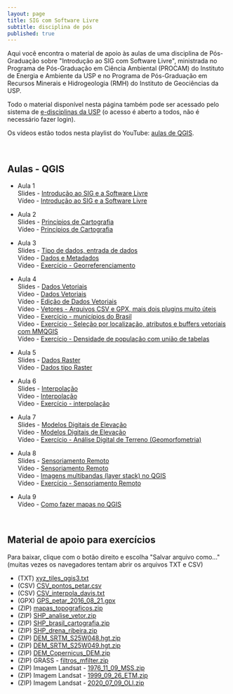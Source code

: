 ```yaml
---
layout: page
title: SIG com Software Livre
subtitle: disciplina de pós
published: true
---
```


Aqui você encontra o material de apoio às aulas de uma disciplina de Pós-Graduação sobre "Introdução ao SIG com Software Livre", ministrada no Programa de Pós-Graduação em Ciência Ambiental (PROCAM) do Instituto de Energia e Ambiente da USP e no Programa de Pós-Graduação em Recursos Minerais e Hidrogeologia (RMH) do Instituto de Geociências da USP.

Todo o material disponível nesta página também pode ser acessado pelo sistema de [e-disciplinas da USP](https://edisciplinas.usp.br/course/view.php?id=85711) (o acesso é aberto a todos, não é necessário fazer login).

<!-- Os vídeos estão todos nestas duas playlists do YouTube: [aulas de QGIS](https://www.youtube.com/playlist?list=PL9GztlLGb7RpQbw2_W9MxVdBfDtPKSy-G) e [aulas de GRASS-GIS](https://www.youtube.com/playlist?list=PL9GztlLGb7RovKMMO2ohYdfxfILXjxwEy) -->

Os vídeos estão todos nesta playlist do YouTube: [aulas de QGIS](https://www.youtube.com/playlist?list=PL9GztlLGb7RpQbw2_W9MxVdBfDtPKSy-G).

&nbsp;&nbsp;
## Aulas - QGIS

- Aula 1  
Slides - [Introdução ao SIG e a Software Livre](../../downloads/sigcomsl_dados/aula_01_intro_sig_2021.pdf)  
Vídeo - [Introdução ao SIG e a Software Livre](https://youtu.be/V61_LQZpz60)  


- Aula 2  
Slides - [Princípios de Cartografia](../../downloads/sigcomsl_dados/aula_02_cartografia_2021.pdf)  
Vídeo - [Princípios de Cartografia](https://youtu.be/TNTPO1vTEoE)  


- Aula 3  
Slides - [Tipo de dados, entrada de dados](../../downloads/sigcomsl_dados/aula_03_tipos_dados_2021.pdf)  
Vídeo - [Dados e Metadados](https://youtu.be/J0YBk-oD6jo)  
Vídeo - [Exercício - Georreferenciamento](https://youtu.be/siL_RJg3pPY)  


- Aula 4  
Slides - [Dados Vetoriais](../../downloads/sigcomsl_dados/aula_04_vetor_2021.pdf)  
Vídeo - [Dados Vetoriais](https://youtu.be/G4gepdqPOWo)  
Vídeo - [Edição de Dados Vetoriais](https://youtu.be/gkXE5AQzwrM)  
Vídeo - [Vetores - Arquivos CSV e GPX, mais dois plugins muito úteis](https://youtu.be/lnx5W7ULUwk)  
Vídeo - [Exercício - municípios do Brasil](https://youtu.be/DHXn_qG8qm4)  
Vídeo - [Exercício - Seleção por localização, atributos e buffers vetoriais com MMQGIS](https://youtu.be/l8iuvJchGpI)  
Vídeo - [Exercício - Densidade de população com união de tabelas](https://youtu.be/JMER9LTJpU4)  


- Aula 5  
Slides - [Dados Raster](../../downloads/sigcomsl_dados/aula_05_raster_2021.pdf)  
Vídeo - [Dados tipo Raster](https://youtu.be/Xyv1XIuZkdQ)  


- Aula 6  
Slides - [Interpolação](../../downloads/sigcomsl_dados/aula_06_interpolacao_2021.pdf)  
Vídeo - [Interpolação](https://youtu.be/tB-VrcrLM8Y)  
Vídeo - [Exercício - interpolação](https://youtu.be/ASzSV_ND01A)  


- Aula 7  
Slides - [Modelos Digitais de Elevação](../../downloads/sigcomsl_dados/aula_07_mdt_2021.pdf)  
Vídeo - [Modelos Digitais de Elevação](https://youtu.be/KDlsy7_9CBo)  
Vídeo - [Exercício - Análise Digital de Terreno (Geomorfometria)](https://youtu.be/tBVrcrLM8Y)  


- Aula 8  
Slides - [Sensoriamento Remoto](../../downloads/sigcomsl_dados/aula_08_sensoriamento_2021.pdf)  
Vídeo - [Sensoriamento Remoto](https://youtu.be/eq4aLMffP9g)  
Vídeo - [Imagens multibandas (layer stack) no QGIS](https://youtu.be/Z8345GjEC4k)  
Vídeo - [Exercício - Sensoriamento Remoto](https://youtu.be/zg-CbRA3qTA)  



- Aula 9  
Vídeo - [Como fazer mapas no QGIS](https://youtu.be/CmPWnjkdSMo)  


<!-- 
&nbsp;&nbsp;
## Aulas - GRASS-GIS

- Slides - [GRASS-GIS](../../downloads/sigcomsl_dados/aulagrass_2021.pdf)  
- Apostila - [GRASS-GIS (2016)](http://dx.doi.org/10.6084/m9.figshare.3502184)  
- Texto - [Shapiro & Westervelt, 1992 - r.mapcalc: An Algebra for GIS and Image Processing](https://grass.osgeo.org/gdp/raster/mapcalc-algebra.pdf)  
&nbsp;

- Vídeo - [01 - Conhecendo o GRASS-GIS (histórico e conceitos básicos)](https://youtu.be/qvkjqPPFjIM)  
- Vídeo - [02 - Location, maspset e visão geral do sistema](https://youtu.be/R6uqkN9j4bc)  
- Vídeo - [03 - Dados raster / Trabalhando com a Region](https://youtu.be/4l6BCCXMwLA)  
- Vídeo - [04 - Visualização 3D](https://youtu.be/JSMYjjsBEGo)  
- Vídeo - [05 - Álgebra de mapas raster (r.mapcalc)](https://youtu.be/rgutNeD3nkE)  
- Vídeo - [06 - Dados vetoriais](https://youtu.be/Sk02h1P_PPA)  
- Vídeo - [07 - Máscaras](https://youtu.be/Sk02h1P_PPA)  

&nbsp;&nbsp; -->
&nbsp;&nbsp;
## Material de apoio para exercícios

Para baixar, clique com o botão direito e escolha "Salvar arquivo como..."
(muitas vezes os navegadores tentam abrir os arquivos TXT e CSV)

- (TXT) [xyz_tiles_qgis3.txt](../../downloads/sigcomsl_dados/xyz_tiles_qgis3.txt)  
- (CSV) [CSV_pontos_petar.csv](../../downloads/sigcomsl_dados/CSV_pontos_petar.csv)  
- (CSV) [CSV_interpola_davis.txt](../../downloads/sigcomsl_dados/CSV_interpola_davis.txt)  
- (GPX) [GPS_petar_2016_08_21.gpx](../../downloads/sigcomsl_dados/GPS_petar_2016_08_21.gpx) 
- (ZIP) [mapas_topograficos.zip](../../downloads/sigcomsl_dados/mapas_topograficos.zip)  
- (ZIP) [SHP_analise_vetor.zip](../../downloads/sigcomsl_dados/SHP_analise_vetor.zip)  
- (ZIP) [SHP_brasil_cartografia.zip](../../downloads/sigcomsl_dados/SHP_brasil_cartografia.zip)  
- (ZIP) [SHP_drena_ribeira.zip](../../downloads/sigcomsl_dados/SHP_drena_ribeira.zip)  
- (ZIP) [DEM_SRTM_S25W048.hgt.zip](../../downloads/sigcomsl_dados/DEM_SRTM_S25W048.hgt.zip)  
- (ZIP) [DEM_SRTM_S25W049.hgt.zip](../../downloads/sigcomsl_dados/DEM_SRTM_S25W049.hgt.zip)  
- (ZIP) [DEM_Copernicus_DEM.zip](../../downloads/sigcomsl_dados/DEM_Copernicus_DEM.zip)  
- (ZIP) GRASS - [filtros_mfilter.zip](../../downloads/sigcomsl_dados/filtros_mfilter.zip)  
- (ZIP) Imagem Landsat - [1976_11_09_MSS.zip](../../downloads/sigcomsl_dados/1976_11_09_MSS.zip)  
- (ZIP) Imagem Landsat - [1999_09_26_ETM.zip](../../downloads/sigcomsl_dados/1999_09_26_ETM.zip)  
- (ZIP) Imagem Landsat - [2020_07_09_OLI.zip](../../downloads/sigcomsl_dados/2020_07_09_OLI.zip)  





<!-- 
Aula 1 - Introdução ao SIG e a Software Livre
<iframe width="700" height="395" src="https://www.youtube.com/embed/V61_LQZpz60" frameborder="0" allow="accelerometer; autoplay; encrypted-media; gyroscope; picture-in-picture" allowfullscreen></iframe>
<br>

Aula 2 - Princípios de Cartografia 
<iframe width="700" height="395" src="https://www.youtube.com/embed/TNTPO1vTEoE" frameborder="0" allow="accelerometer; autoplay; encrypted-media; gyroscope; picture-in-picture" allowfullscreen></iframe>
<br>

Aula 3 - Dados e Metadados 
<iframe width="700" height="395" src="https://www.youtube.com/embed/J0YBk-oD6jo" frameborder="0" allow="accelerometer; autoplay; encrypted-media; gyroscope; picture-in-picture" allowfullscreen></iframe>
<br>

Aula 3.1 - Prática de Georreferenciamento
<iframe width="700" height="395" src="https://www.youtube.com/embed/siL_RJg3pPY" frameborder="0" allow="accelerometer; autoplay; encrypted-media; gyroscope; picture-in-picture" allowfullscreen></iframe>
<br>

Aula 4 - Dados Vetoriais
<iframe width="700" height="395" src="https://www.youtube.com/embed/G4gepdqPOWo" frameborder="0" allow="accelerometer; autoplay; encrypted-media; gyroscope; picture-in-picture" allowfullscreen></iframe>
<br>

Aula 4.1 - Edição de Dados Vetoriais 
<iframe width="700" height="395" src="https://www.youtube.com/embed/gkXE5AQzwrM" frameborder="0" allow="accelerometer; autoplay; encrypted-media; gyroscope; picture-in-picture" allowfullscreen></iframe>
<br>

Aula 4.2 - Vetores - Arquivos CSV e GPX, mais dois plugins muito úteis
<iframe width="700" height="395" src="https://www.youtube.com/embed/lnx5W7ULUwk" frameborder="0" allow="accelerometer; autoplay; encrypted-media; gyroscope; picture-in-picture" allowfullscreen></iframe>
<br>

Aula 4.3 - Exercício com vetores - municípios do Brasil
<iframe width="700" height="395" src="https://www.youtube.com/embed/DHXn_qG8qm4" frameborder="0" allow="accelerometer; autoplay; encrypted-media; gyroscope; picture-in-picture" allowfullscreen></iframe>
<br>

Aula 4.4 - Vetores - Seleção por localização, atributos e buffers vetoriais com MMQGIS
<iframe width="700" height="395" src="https://www.youtube.com/embed/l8iuvJchGpI" frameborder="0" allow="accelerometer; autoplay; encrypted-media; gyroscope; picture-in-picture" allowfullscreen></iframe>
<br>

Aula 4.5 - Vetores - Densidade de população com união de tabelas
<iframe width="700" height="395" src="https://www.youtube.com/embed/JMER9LTJpU4" frameborder="0" allow="accelerometer; autoplay; encrypted-media; gyroscope; picture-in-picture" allowfullscreen></iframe>
<br>

Aula 5 - Dados tipo Raster
<iframe width="700" height="395" src="https://www.youtube.com/embed/Xyv1XIuZkdQ" frameborder="0" allow="accelerometer; autoplay; encrypted-media; gyroscope; picture-in-picture" allowfullscreen></iframe>
<br>

Aula 6 - Interpolação
<iframe width="700" height="395" src="https://www.youtube.com/embed/tB-VrcrLM8Y" frameborder="0" allow="accelerometer; autoplay; encrypted-media; gyroscope; picture-in-picture" allowfullscreen></iframe>
<br>

Aula 6.1 - Exercício de interpolação
<iframe width="700" height="395" src="https://www.youtube.com/embed/ASzSV_ND01A" frameborder="0" allow="accelerometer; autoplay; encrypted-media; gyroscope; picture-in-picture" allowfullscreen></iframe>
<br>

Aula 7 - Modelos Digitais de Elevação
<iframe width="700" height="395" src="https://www.youtube.com/embed/KDlsy7_9CBo" frameborder="0" allow="accelerometer; autoplay; encrypted-media; gyroscope; picture-in-picture" allowfullscreen></iframe>
<br> -->

<!-- Aula 7.1 - Exercício de Análise Digital de Terreno (Geomorfometria)
<iframe width="700" height="395" src="https://www.youtube.com/embed/tBVrcrLM8Y" frameborder="0" allow="accelerometer; autoplay; encrypted-media; gyroscope; picture-in-picture" allowfullscreen></iframe>
<br> -->
